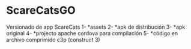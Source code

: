 # ScareCatsGO
Versionado de app ScareCats
 1- *assets
 2- *apk de distribución
 3- *apk original
 4- *projecto apache cordova para compilación
 5- *código en archivo comprimido c3p (construct 3)
